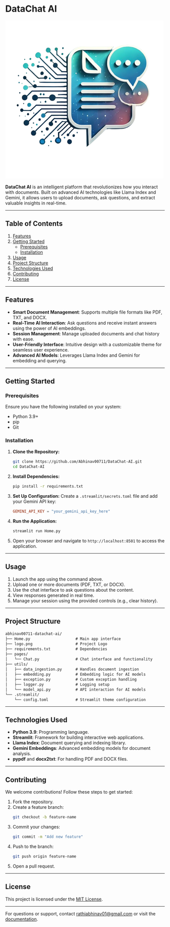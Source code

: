 # DataChat AI

![DataChat AI Logo](logo.png)

**DataChat AI** is an intelligent platform that revolutionizes how you interact with documents. Built on advanced AI technologies like Llama Index and Gemini, it allows users to upload documents, ask questions, and extract valuable insights in real-time.

---

## Table of Contents
1. [Features](#features)
2. [Getting Started](#getting-started)
   - [Prerequisites](#prerequisites)
   - [Installation](#installation)
3. [Usage](#usage)
4. [Project Structure](#project-structure)
5. [Technologies Used](#technologies-used)
6. [Contributing](#contributing)
7. [License](#license)

---

## Features

- **Smart Document Management**: Supports multiple file formats like PDF, TXT, and DOCX.
- **Real-Time AI Interaction**: Ask questions and receive instant answers using the power of AI embeddings.
- **Session Management**: Manage uploaded documents and chat history with ease.
- **User-Friendly Interface**: Intuitive design with a customizable theme for seamless user experience.
- **Advanced AI Models**: Leverages Llama Index and Gemini for embedding and querying.

---

## Getting Started

### Prerequisites
Ensure you have the following installed on your system:

- Python 3.9+
- pip
- Git

### Installation

1. **Clone the Repository:**
   ```bash
   git clone https://github.com/Abhinav00711/DataChat-AI.git
   cd DataChat-AI
   ```

2. **Install Dependencies:**
   ```bash
   pip install -r requirements.txt
   ```

3. **Set Up Configuration:**
   Create a `.streamlit/secrets.toml` file and add your Gemini API key:
   ```toml
   GEMINI_API_KEY = "your_gemini_api_key_here"
   ```

4. **Run the Application:**
   ```bash
   streamlit run Home.py
   ```

5. Open your browser and navigate to `http://localhost:8501` to access the application.

---

## Usage

1. Launch the app using the command above.
2. Upload one or more documents (PDF, TXT, or DOCX).
3. Use the chat interface to ask questions about the content.
4. View responses generated in real time.
5. Manage your session using the provided controls (e.g., clear history).

---

## Project Structure

```
abhinav00711-datachat-ai/
├── Home.py                    # Main app interface
├── logo.png                   # Project Logo
├── requirements.txt           # Dependencies
├── pages/
│   └── Chat.py                # Chat interface and functionality
├── utils/
│   ├── data_ingestion.py      # Handles document ingestion
│   ├── embedding.py           # Embedding logic for AI models
│   ├── exception.py           # Custom exception handling
│   ├── logger.py              # Logging setup
│   └── model_api.py           # API interaction for AI models
└── .streamlit/
    └── config.toml            # Streamlit theme configuration
```

---

## Technologies Used

- **Python 3.9**: Programming language.
- **Streamlit**: Framework for building interactive web applications.
- **Llama Index**: Document querying and indexing library.
- **Gemini Embeddings**: Advanced embedding models for document analysis.
- **pypdf** and **docx2txt**: For handling PDF and DOCX files.

---

## Contributing

We welcome contributions! Follow these steps to get started:

1. Fork the repository.
2. Create a feature branch:
   ```bash
   git checkout -b feature-name
   ```
3. Commit your changes:
   ```bash
   git commit -m "Add new feature"
   ```
4. Push to the branch:
   ```bash
   git push origin feature-name
   ```
5. Open a pull request.

---

## License

This project is licensed under the [MIT License](LICENSE).

---

For questions or support, contact [rathiabhinav01@gmail.com](mailto:rathiabhinav01@gmail.com) or visit the [documentation](https://github.com/Abhinav00711/DataChat-AI).
